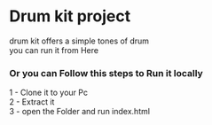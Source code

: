 # Drum kit project
drum kit offers a simple tones of drum\
you can run it from Here
### Or you can Follow this steps to Run it locally
1 - Clone it to your Pc\
2 - Extract it\
3 - open the Folder and run index.html
